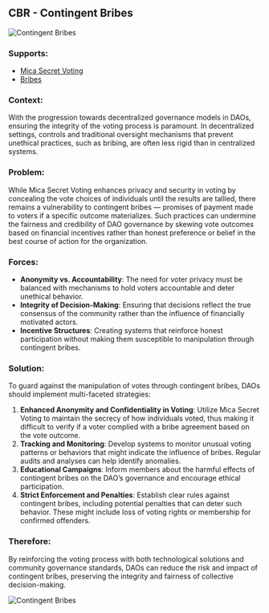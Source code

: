 ## CBR - Contingent Bribes

![Contingent Bribes](./output/illustrations/contingent_bribes.png)

### Supports:
* [Mica Secret Voting](./mica_secret_voting.html)
* [Bribes](./bribes.html)

### Context:
With the progression towards decentralized governance models in DAOs, ensuring the integrity of the voting process is paramount. In decentralized settings, controls and traditional oversight mechanisms that prevent unethical practices, such as bribing, are often less rigid than in centralized systems.

### Problem:
While Mica Secret Voting enhances privacy and security in voting by concealing the vote choices of individuals until the results are tallied, there remains a vulnerability to contingent bribes — promises of payment made to voters if a specific outcome materializes. Such practices can undermine the fairness and credibility of DAO governance by skewing vote outcomes based on financial incentives rather than honest preference or belief in the best course of action for the organization.

### Forces:
- **Anonymity vs. Accountability**: The need for voter privacy must be balanced with mechanisms to hold voters accountable and deter unethical behavior.
- **Integrity of Decision-Making**: Ensuring that decisions reflect the true consensus of the community rather than the influence of financially motivated actors.
- **Incentive Structures**: Creating systems that reinforce honest participation without making them susceptible to manipulation through contingent bribes.

### Solution:
To guard against the manipulation of votes through contingent bribes, DAOs should implement multi-faceted strategies:
1. **Enhanced Anonymity and Confidentiality in Voting**: Utilize Mica Secret Voting to maintain the secrecy of how individuals voted, thus making it difficult to verify if a voter complied with a bribe agreement based on the vote outcome.
2. **Tracking and Monitoring**: Develop systems to monitor unusual voting patterns or behaviors that might indicate the influence of bribes. Regular audits and analyses can help identify anomalies.
3. **Educational Campaigns**: Inform members about the harmful effects of contingent bribes on the DAO’s governance and encourage ethical participation.
4. **Strict Enforcement and Penalties**: Establish clear rules against contingent bribes, including potential penalties that can deter such behavior. These might include loss of voting rights or membership for confirmed offenders.

### Therefore:
By reinforcing the voting process with both technological solutions and community governance standards, DAOs can reduce the risk and impact of contingent bribes, preserving the integrity and fairness of collective decision-making.

![Contingent Bribes](./output/contingent_bribes_specific_graph.png)
